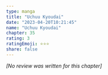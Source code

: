 ```yaml
---
type: manga
title: "Uchuu Kyoudai"
date: "2023-04-20T10:21:45"
name: "Uchuu Kyoudai"
chapter: 35
rating: 3
ratingEmoji: ⭐️⭐️⭐️
share: false
---
```


_[No review was written for this chapter]_
